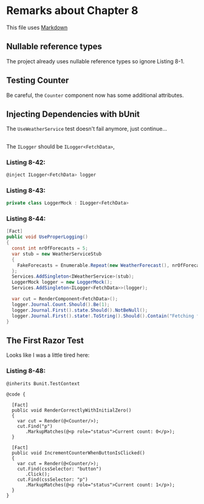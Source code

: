 # Remarks about Chapter 8

This file uses [Markdown](https://www.wikipedia.org/wiki/Markdown)

## Nullable reference types

The project already uses nullable reference types so ignore Listing 8-1.

## Testing Counter

Be careful, the `Counter` component now has some additional attributes.

## Injecting Dependencies with bUnit

The `UseWeatherService` test doesn't fail anymore, just continue...

##

The `ILogger` should be `ILogger<FetchData>`, 

### Listing 8-42:

``` C#
@inject ILogger<FetchData> logger
```

### Listing 8-43:

``` C#
private class LoggerMock : ILogger<FetchData>
```

### Listing 8-44:

``` C#
[Fact]
public void UseProperLogging()
{
  const int nrOfForecasts = 5;
  var stub = new WeatherServiceStub
  {
    FakeForecasts = Enumerable.Repeat(new WeatherForecast(), nrOfForecasts)
  };
  Services.AddSingleton<IWeatherService>(stub);
  LoggerMock logger = new LoggerMock();
  Services.AddSingleton<ILogger<FetchData>>(logger);

  var cut = RenderComponent<FetchData>();
  logger.Journal.Count.Should().Be(1);
  logger.Journal.First().state.Should().NotBeNull();
  logger.Journal.First().state!.ToString().Should().Contain("Fetching forecasts");
}
```

## The First Razor Test

Looks like I was a little tired here:

### Listing 8-48:

```
@inherits Bunit.TestContext

@code {

  [Fact]
  public void RenderCorrectlyWithInitialZero()
  {
    var cut = Render(@<Counter/>);
    cut.Find("p")
       .MarkupMatches(@<p role="status">Current count: 0</p>);
  }

  [Fact]
  public void IncrementCounterWhenButtonIsClicked()
  {
    var cut = Render(@<Counter/>);
    cut.Find(cssSelector: "button")
       .Click();
    cut.Find(cssSelector: "p")
       .MarkupMatches(@<p role="status">Current count: 1</p>);
  }
}
```







